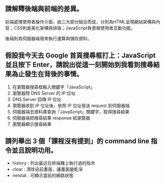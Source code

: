 ## 請解釋後端與前端的差異。

前端處理使用者操作介面，由三大部分組合而成，分別為HTML呈現網站架構與內容；CSS則是美化架構與排版；JavaScript負責做使用者互動功能。

後端則為伺服器端用來執行運算與儲存資料。

## 假設我今天去 Google 首頁搜尋框打上：JavaScript 並且按下 Enter，請說出從這一刻開始到我看到搜尋結果為止發生在背後的事情。

1. 在瀏覽器搜尋框輸入關鍵字「JavaScript」
2. 瀏覽器問 DNS Server 的 IP 位址
3. DNS Server 回傳 IP 位址
4. 瀏覽器收到 IP 位址後，依照 IP 位址發送 request 到伺服器端
5. 伺服器端去資料庫查詢「JavaScript」關鍵字，取得搜尋結果
6. 伺服器端把搜尋結果 response 給瀏覽器
7. 瀏覽器顯示搜尋結果


## 請列舉出 3 個「課程沒有提到」的 command line 指令並且說明功用。

* history : 列出最近在終端機上執行過的指令
* clear : 清除目前畫面，讓畫面變乾淨
* netstat : 可顯示當前的網路狀態